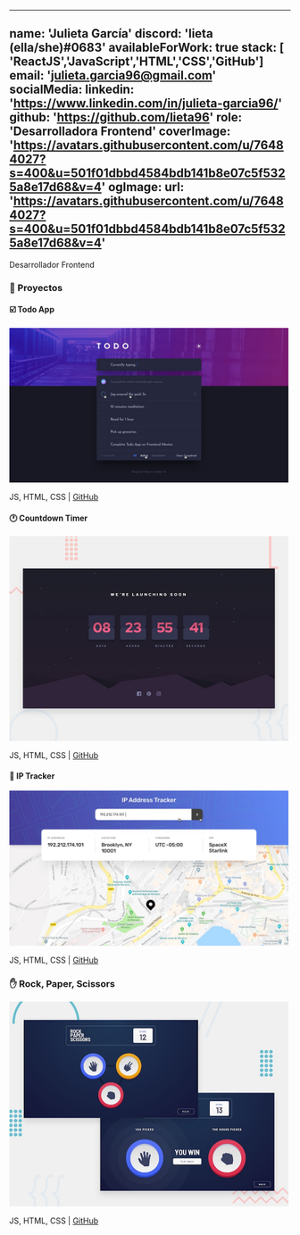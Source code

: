 ---
name: 'Julieta García'
discord: 'lieta (ella/she)#0683'
availableForWork: true 
stack:  [ 'ReactJS','JavaScript','HTML','CSS','GitHub']
email: 'julieta.garcia96@gmail.com'
socialMedia:
    linkedin: 'https://www.linkedin.com/in/julieta-garcia96/'
    github: 'https://github.com/lieta96' 
role: 'Desarrolladora Frontend'
coverImage: 'https://avatars.githubusercontent.com/u/76484027?s=400&u=501f01dbbd4584bdb141b8e07c5f5325a8e17d68&v=4'
ogImage:
  url: 'https://avatars.githubusercontent.com/u/76484027?s=400&u=501f01dbbd4584bdb141b8e07c5f5325a8e17d68&v=4'
  ---
 
 Desarrollador Frontend
### 🚀 Proyectos

#### ☑️ Todo App

<a href="https://lieta96.github.io/todo-app-main-challenge/" target="_blank">
  <img alt="todo app" src="https://raw.githubusercontent.com/lieta96/todo-app-main-challenge/main/design/active-states-dark.jpg" width="500px" style="cursor: pointer;">
</a>

JS, HTML, CSS |
<a href="https://github.com/lieta96/todo-app-main-challenge" target="_blank">GitHub</a>

#### 🕐 Countdown Timer

<a href="https://lieta96.github.io/launch-countdown-challenge/" target="_blank">
  <img alt="countdown timer" src="https://raw.githubusercontent.com/lieta96/launch-countdown-challenge/main/design/desktop-preview.jpg" width="500px" style="cursor: pointer;">
</a>

JS, HTML, CSS |
<a href="https://github.com/lieta96/launch-countdown-challenge" target="_blank">GitHub</a>

#### 📍 IP Tracker

<a href="https://lieta96.github.io/ip-adress-tracker-master-challenge/" target="_blank">
  <img alt="ip tracker" src="https://raw.githubusercontent.com/lieta96/ip-adress-tracker-master-challenge/main/design/active-states.jpg" width="500px" style="cursor: pointer;">
</a>

JS, HTML, CSS |
<a href="https://github.com/lieta96/ip-adress-tracker-master-challenge" target="_blank">GitHub</a>
                                                                                      
### ✋ Rock, Paper, Scissors 

<a href="https://lieta96.github.io/rock-papper-scissors-challenge/" target="_blank">
  <img alt="rock, paper, scissors" src="https://raw.githubusercontent.com/lieta96/rock-papper-scissors-challenge/main/design/desktop-preview.jpg" width="500px" style="cursor: pointer;">
</a>

JS, HTML, CSS |
<a href="https://github.com/lieta96/rock-papper-scissors-challenge" target="_blank">GitHub</a>
